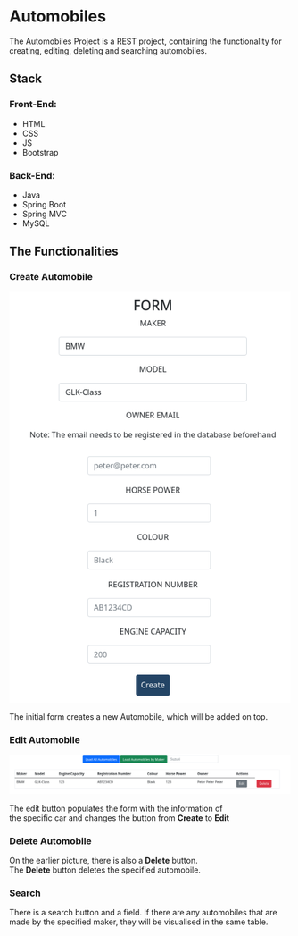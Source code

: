 # Automobiles

The Automobiles Project is a REST project, containing the functionality for creating, editing, deleting and searching automobiles.

## Stack
### Front-End:
- HTML
- CSS
- JS
- Bootstrap

### Back-End:
- Java
- Spring Boot
- Spring MVC
- MySQL

## The Functionalities

### Create Automobile
![img.png](img.png)

The initial form creates a new Automobile, which will be added on top.

### Edit Automobile

![img_1.png](img_1.png)

The edit button populates the form with the information of \
the specific car and changes the button from **Create** to **Edit**

### Delete Automobile

On the earlier picture, there is also a **Delete** button.\
The **Delete** button deletes the specified automobile.

### Search

There is a search button and a field.
If there are any automobiles that are made by the specified maker,
they will be visualised in the same table.
